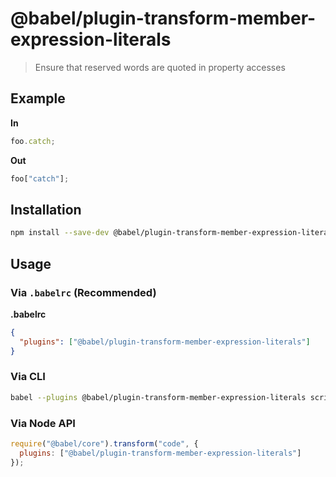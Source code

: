 # @babel/plugin-transform-member-expression-literals

> Ensure that reserved words are quoted in property accesses

## Example

**In**

```javascript
foo.catch;
```

**Out**

```javascript
foo["catch"];
```

## Installation

```sh
npm install --save-dev @babel/plugin-transform-member-expression-literals
```

## Usage

### Via `.babelrc` (Recommended)

**.babelrc**

```json
{
  "plugins": ["@babel/plugin-transform-member-expression-literals"]
}
```

### Via CLI

```sh
babel --plugins @babel/plugin-transform-member-expression-literals script.js
```

### Via Node API

```javascript
require("@babel/core").transform("code", {
  plugins: ["@babel/plugin-transform-member-expression-literals"]
});
```

